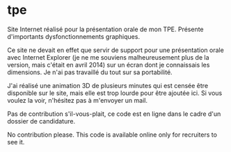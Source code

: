 # tpe
Site Internet réalisé pour la présentation orale de mon TPE. Présente d'importants dysfonctionnements graphiques.

Ce site ne devait en effet que servir de support pour une présentation orale avec Internet Explorer (je ne me souviens malheureusement plus de la version, mais c'était en avril 2014) sur un écran dont je connaissais les dimensions. Je n'ai pas travaillé du tout sur sa portabilité. 

J'ai réalisé une animation 3D de plusieurs minutes qui est censée être disponible sur le site, mais elle est trop lourde pour être ajoutée ici. 
Si vous voulez la voir, n'hésitez pas à m'envoyer un mail. 

Pas de contribution s'il-vous-plait, ce code est en ligne dans le cadre d'un dossier de candidature.

No contribution please. This code is available online only for recruiters to see it.
